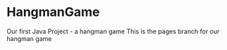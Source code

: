 # HangmanGame
Our first Java Project - a hangman game
This is the pages branch for our hangman game
